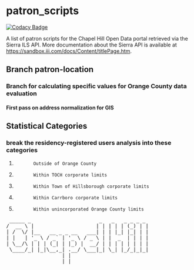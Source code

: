 # patron_scripts

[![Codacy Badge](https://api.codacy.com/project/badge/Grade/5e652de55fe24199ba67b90bddee2687)](https://app.codacy.com/app/TownofChapelHill/patron-scripts?utm_source=github.com&utm_medium=referral&utm_content=townofchapelhill/patron-scripts&utm_campaign=Badge_Grade_Dashboard)

A list of patron scripts for the Chapel Hill Open Data portal retrieved via the Sierra ILS API. More documentation about the Sierra API is available at https://sandbox.iii.com/docs/Content/titlePage.htm.

## Branch patron-location
### Branch for calculating specific values for Orange County data evaluation
#### First pass on address normalization for GIS

## Statistical Categories
### break the residency-registered users analysis into these categories
1.            Outside of Orange County
2.            Within TOCH corporate limits
3.            Within Town of Hillsborough corporate limits
4.            Within Carrboro corporate limits
5.            Within unincorporated Orange County limits

<pre>
 _____ _                      _   _   _ _ _ _ 
/  __ \ |                    | | | | | (_) | |
| /  \/ |__   __ _ _ __   ___| | | |_| |_| | |
| |   | '_ \ / _` | '_ \ / _ \ | |  _  | | | |
| \__/\ | | | (_| | |_) |  __/ | | | | | | | |
 \____/_| |_|\__,_| .__/ \___|_| \_| |_/_|_|_|
                  | |                         
                  |_|       
</pre>  
